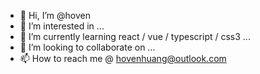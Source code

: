 - 👋 Hi, I’m @hoven
- 👀 I’m interested in ...
- 🌱 I’m currently learning react / vue / typescript / css3 ...
- 💞️ I’m looking to collaborate on ...
- 📫 How to reach me @ hovenhuang@outlook.com

<!---
zhhoven/zhhoven is a ✨ special ✨ repository because its `README.md` (this file) appears on your GitHub profile.
You can click the Preview link to take a look at your changes.
--->

